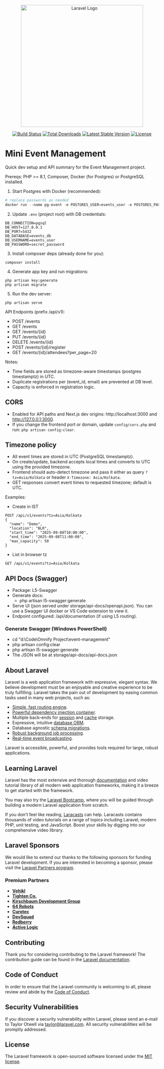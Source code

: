 <p align="center"><a href="https://laravel.com" target="_blank"><img src="https://raw.githubusercontent.com/laravel/art/master/logo-lockup/5%20SVG/2%20CMYK/1%20Full%20Color/laravel-logolockup-cmyk-red.svg" width="400" alt="Laravel Logo"></a></p>

<p align="center">
<a href="https://github.com/laravel/framework/actions"><img src="https://github.com/laravel/framework/workflows/tests/badge.svg" alt="Build Status"></a>
<a href="https://packagist.org/packages/laravel/framework"><img src="https://img.shields.io/packagist/dt/laravel/framework" alt="Total Downloads"></a>
<a href="https://packagist.org/packages/laravel/framework"><img src="https://img.shields.io/packagist/v/laravel/framework" alt="Latest Stable Version"></a>
<a href="https://packagist.org/packages/laravel/framework"><img src="https://img.shields.io/packagist/l/laravel/framework" alt="License"></a>
</p>

# Mini Event Management

Quick dev setup and API summary for the Event Management project.

Prereqs: PHP >= 8.1, Composer, Docker (for Postgres) or PostgreSQL installed.

1. Start Postgres with Docker (recommended):

```powershell
# replace passwords as needed
docker run --name pg-event -e POSTGRES_USER=events_user -e POSTGRES_PASSWORD=secret_password -e POSTGRES_DB=events_db -p 5432:5432 -d postgres:15
```

2. Update `.env` (project root) with DB credentials:

```
DB_CONNECTION=pgsql
DB_HOST=127.0.0.1
DB_PORT=5432
DB_DATABASE=events_db
DB_USERNAME=events_user
DB_PASSWORD=secret_password
```

3. Install composer deps (already done for you):
```
composer install
```

4. Generate app key and run migrations:
```
php artisan key:generate
php artisan migrate
```

5. Run the dev server:
```
php artisan serve
```

API Endpoints (prefix /api/v1):
- POST /events
- GET /events
- GET /events/{id}
- PUT /events/{id}
- DELETE /events/{id}
- POST /events/{id}/register
- GET /events/{id}/attendees?per_page=20

Notes:
- Time fields are stored as timezone-aware timestamps (postgres timestamptz) in UTC.
- Duplicate registrations per (event_id, email) are prevented at DB level.
- Capacity is enforced in registration logic.

## CORS
- Enabled for API paths and Next.js dev origins: http://localhost:3000 and http://127.0.0.1:3000.
- If you change the frontend port or domain, update `config/cors.php` and run: `php artisan config:clear`.

## Timezone policy
- All event times are stored in UTC (PostgreSQL timestamptz).
- On create/update, backend accepts local times and converts to UTC using the provided timezone.
- Frontend should auto-detect timezone and pass it either as query `?tz=Asia/Kolkata` or header `X-Timezone: Asia/Kolkata`.
- GET responses convert event times to requested timezone; default is UTC.

Examples:
- Create in IST
```
POST /api/v1/events?tz=Asia/Kolkata
{
  "name": "Demo",
  "location": "BLR",
  "start_time": "2025-09-08T10:00:00",
  "end_time": "2025-09-08T11:00:00",
  "max_capacity": 50
}
```
- List in browser tz
```
GET /api/v1/events?tz=Asia/Kolkata
```

## API Docs (Swagger)
- Package: L5-Swagger
- Generate docs:
  - php artisan l5-swagger:generate
- Serve UI (json served under storage/api-docs/openapi.json). You can use a Swagger UI docker or VS Code extension to view it.
- Endpoint configured: /api/documentation (if using L5 routing).

### Generate Swagger (Windows PowerShell)
- cd "d:\\Code\\Omnify Project\\event-management"
- php artisan config:clear
- php artisan l5-swagger:generate
- The JSON will be at storage/api-docs/api-docs.json

## About Laravel

Laravel is a web application framework with expressive, elegant syntax. We believe development must be an enjoyable and creative experience to be truly fulfilling. Laravel takes the pain out of development by easing common tasks used in many web projects, such as:

- [Simple, fast routing engine](https://laravel.com/docs/routing).
- [Powerful dependency injection container](https://laravel.com/docs/container).
- Multiple back-ends for [session](https://laravel.com/docs/session) and [cache](https://laravel.com/docs/cache) storage.
- Expressive, intuitive [database ORM](https://laravel.com/docs/eloquent).
- Database agnostic [schema migrations](https://laravel.com/docs/migrations).
- [Robust background job processing](https://laravel.com/docs/queues).
- [Real-time event broadcasting](https://laravel.com/docs/broadcasting).

Laravel is accessible, powerful, and provides tools required for large, robust applications.

## Learning Laravel

Laravel has the most extensive and thorough [documentation](https://laravel.com/docs) and video tutorial library of all modern web application frameworks, making it a breeze to get started with the framework.

You may also try the [Laravel Bootcamp](https://bootcamp.laravel.com), where you will be guided through building a modern Laravel application from scratch.

If you don't feel like reading, [Laracasts](https://laracasts.com) can help. Laracasts contains thousands of video tutorials on a range of topics including Laravel, modern PHP, unit testing, and JavaScript. Boost your skills by digging into our comprehensive video library.

## Laravel Sponsors

We would like to extend our thanks to the following sponsors for funding Laravel development. If you are interested in becoming a sponsor, please visit the [Laravel Partners program](https://partners.laravel.com).

### Premium Partners

- **[Vehikl](https://vehikl.com)**
- **[Tighten Co.](https://tighten.co)**
- **[Kirschbaum Development Group](https://kirschbaumdevelopment.com)**
- **[64 Robots](https://64robots.com)**
- **[Curotec](https://www.curotec.com/services/technologies/laravel)**
- **[DevSquad](https://devsquad.com/hire-laravel-developers)**
- **[Redberry](https://redberry.international/laravel-development)**
- **[Active Logic](https://activelogic.com)**

## Contributing

Thank you for considering contributing to the Laravel framework! The contribution guide can be found in the [Laravel documentation](https://laravel.com/docs/contributions).

## Code of Conduct

In order to ensure that the Laravel community is welcoming to all, please review and abide by the [Code of Conduct](https://laravel.com/docs/contributions#code-of-conduct).

## Security Vulnerabilities

If you discover a security vulnerability within Laravel, please send an e-mail to Taylor Otwell via [taylor@laravel.com](mailto:taylor@laravel.com). All security vulnerabilities will be promptly addressed.

## License

The Laravel framework is open-sourced software licensed under the [MIT license](https://opensource.org/licenses/MIT).
